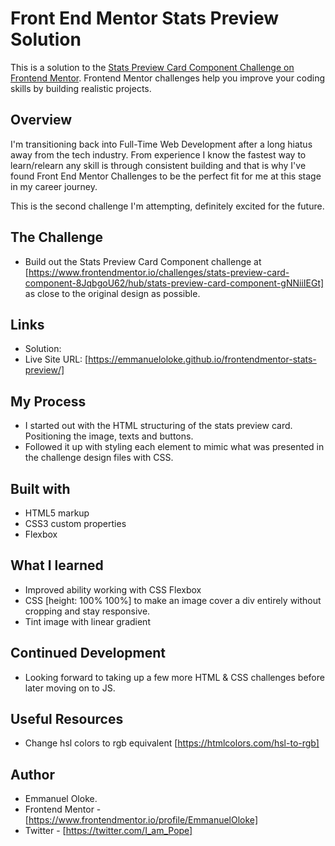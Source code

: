 # Front End Mentor Stats Preview Solution

This is a solution to the [Stats Preview Card Component Challenge on Frontend Mentor](https://www.frontendmentor.io/challenges/stats-preview-card-component-8JqbgoU62/hub/stats-preview-card-component-gNNiiIEGt). Frontend Mentor challenges help you improve your coding skills by building realistic projects.

## Overview

I'm transitioning back into Full-Time Web Development after a long hiatus away from the tech industry. From experience I know the fastest way to learn/relearn any skill is through consistent building and that is why I've found Front End Mentor Challenges to be the perfect fit for me at this stage in my career journey.

This is the second challenge I'm attempting, definitely excited for the future.

## The Challenge

- Build out the Stats Preview Card Component challenge at [https://www.frontendmentor.io/challenges/stats-preview-card-component-8JqbgoU62/hub/stats-preview-card-component-gNNiiIEGt] as close to the original design as possible.

## Links

- Solution:
- Live Site URL: [https://emmanueloloke.github.io/frontendmentor-stats-preview/]

## My Process

- I started out with the HTML structuring of the stats preview card. Positioning the image, texts and buttons.
- Followed it up with styling each element to mimic what was presented in the challenge design files with CSS.

## Built with

- HTML5 markup
- CSS3 custom properties
- Flexbox

## What I learned

- Improved ability working with CSS Flexbox
- CSS [height: 100% 100%] to make an image cover a div entirely without cropping and stay responsive.
- Tint image with linear gradient

## Continued Development

- Looking forward to taking up a few more HTML & CSS challenges before later moving on to JS.

## Useful Resources

- Change hsl colors to rgb equivalent [https://htmlcolors.com/hsl-to-rgb]

## Author

- Emmanuel Oloke.
- Frontend Mentor - [https://www.frontendmentor.io/profile/EmmanuelOloke]
- Twitter - [https://twitter.com/I_am_Pope]
